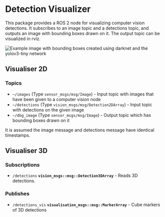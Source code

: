 # Detection Visualizer

This package provides a ROS 2 node for visualizing computer vision detections.
It subscribes to an image topic and a detections topic, and outputs an image with bounding boxes drawn on it.
The output topic can be visualized in rviz.

![Example image with bounding boxes created using darknet and the yolov3-tiny network](doc/example_darknet_yolov3-tiny.png)

## Visualiser 2D

### Topics

* `~/images` (Type `sensor_msgs/msg/Image`) - Input topic with images that have been given to a computer vision node
* `~/detections` (Type `vision_msgs/msg/Detection2DArray`) - Input topic with detections on the given image
* `~/dbg_image` (Type `sensor_msgs/msg/Image`) - Output topic which has bounding boxes drawn on it

It is assumed the image message and detections message have identical timestamps.

## Visualiser 3D

### Subscriptions

* `/detections` **`vision_msgs::msg::Detection3DArray`** - Reads 3D detections.
  
### Publishes

* `/detections_vis` **`visualisation_msgs::msg::MarkerArray`** - Cube markers of 3D detections